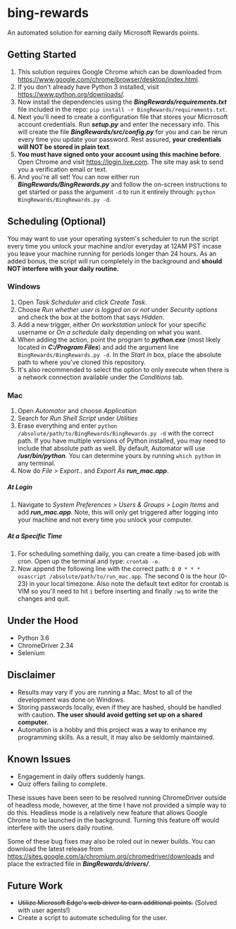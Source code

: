 # bing-rewards
An automated solution for earning daily Microsoft Rewards points.


## Getting Started
1. This solution requires Google Chrome which can be downloaded from https://www.google.com/chrome/browser/desktop/index.html.
2. If you don't already have Python 3 installed, visit https://www.python.org/downloads/. 
3. Now install the dependencies using the *__BingRewards/requirements.txt__* file included in the repo: `pip install -r BingRewards/requirements.txt`.
4. Next you'll need to create a configuration file that stores your Micrrosoft account credentials. Run *__setup.py__* and enter the necessary info. This will create the file *__BingRewards/src/config.py__* for you and can be rerun every time you update your password. Rest assured, __your credentials will NOT be stored in plain text__.
5. __You must have signed onto your account using this machine before__. Open Chrome and visit https://login.live.com. The site may ask to send you a verification email or text.
6. And you're all set! You can now either run *__BingRewards/BingRewards.py__* and follow the on-screen instructions to get started or pass the argument `-d` to run it entirely through: `python BingRewards/BingRewards.py -d`.

## Scheduling (Optional)
You may want to use your operating system's scheduler to run the script every time you unlock your machine and/or everyday at 12AM PST incase you leave your machine running for periods longer than 24 hours. As an added bonus, the script will run completely in the background and __should NOT interfere with your daily routine.__

### Windows
1. Open *Task Scheduler* and click *Create Task*.
2. Choose *Run whether user is logged on or not* under *Security options* and check the box at the bottom that says *Hidden*.
3. Add a new trigger, either *On workstation unlock* for your specific username or *On a schedule* daily depending on what you want. 
4. When adding the action, point the program to *__python.exe__* (most likely located in *__C:/Program Files__*) and add the argument line `BingRewards/BingRewards.py -d`. In the *Start in* box, place the absolute path to where you've cloned this repository.
5. It's also recommended to select the option to only execute when there is a network connection available under the *Conditions* tab.

### Mac
1. Open *Automator* and choose *Application*
2. Search for *Run Shell Script* under *Utilities*
3. Erase everything and enter `python /absolute/path/to/BingRewards/BingRewards.py -d` with the correct path. If you have multiple versions of Python installed, you may need to include that absolute path as well. By default, Automator will use *__/usr/bin/python__*. You can determine yours by running `which python` in any terminal. 
4. Now do *File > Export..* and *Export As* *__run_mac.app__*. 

##### At Login
1. Navigate to *System Preferences > Users & Groups > Login Items* and add *__run_mac.app__*. Note, this will only get triggered after logging into your machine and not every time you unlock your computer.

##### At a Specific Time
1. For scheduling something daily, you can create a time-based job with cron. Open up the terminal and type: `crontab -e`. 
2. Now append the following line with the correct path: `0 0 * * * osascript /absolute/path/to/run_mac.app`. The second 0 is the hour (0-23) in your local timezone. Also note the default text editor for crontab is VIM so you'll need to hit `i` before inserting and finally `:wq` to write the changes and quit.

## Under the Hood
- Python 3.6
- ChromeDriver 2.34
- Selenium

## Disclaimer
- Results may vary if you are running a Mac. Most to all of the development was done on Windows.
- Storing passwords locally, even if they are hashed, should be handled with caution. **The user should avoid getting set up on a shared computer.** 
- Automation is a hobby and this project was a way to enhance my programming skills. As a result, it may also be seldomly maintained. 

## Known Issues
- Engagement in daily offers suddenly hangs.
- Quiz offers failing to complete.

These issues have been seen to be resolved running ChromeDriver outside of headless mode, however, at the time I have not provided a simple way to do this. Headless mode is a relatively new feature that allows Google Chrome to be launched in the background. Turning this feature off would interfere with the users daily routine. 

Some of these bug fixes may also be roled out in newer builds. You can download the latest release from https://sites.google.com/a/chromium.org/chromedriver/downloads and place the extracted file in *__BingRewards/drivers/__*.

## Future Work
- ~~Utilize Microsoft Edge's web driver to earn additional points.~~ (Solved with user agents!)
- Create a script to automate scheduling for the user.

